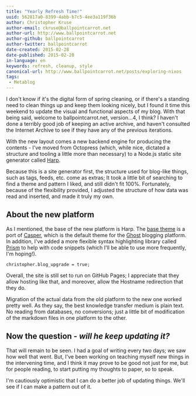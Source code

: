 ```yaml
---
title: "Yearly Refresh Time!"
uuid: 562817a0-8399-4abb-b7c5-4ee3a119f36b
author: Christopher Kruse
author-email: ckruse@ballpointcarrot.net
author-url: http://www.ballpointcarrot.net
author-github: ballpointcarrot
author-twitter: ballpointcarrot
date-created: 2015-02-28
date-published: 2015-02-28
in-language: en
keywords: refresh, cleanup, style
canonical-url: http://www.ballpointcarrot.net/posts/exploring-nixos
tags:
 - Metablog
---
```

I don't know if it's the digital form of spring cleaning, or if there's a standing need to clean things up
and keep them looking nicely, but I found it time this weekend to update the visual and functional aspects
of my blog. With that being said, welcome to ballpointcarrot.net, version...4, I think?  I haven't done a 
terribly good job of keeping an active archive, and haven't consulted the Internet Archive to see if they
have any of the previous iterations.

With the new layout comes a new backend engine for producing the contents - I've moved from Octopress 
(which, while nice, dictated a structure and tooling a little more than necessary) to a Node.js static 
site generator called [Harp](http://harpjs.com/). 

Because this is a site generator first, the structure used for blog-like things, such as tags, feeds, etc.
come as extras; It took a little bit of searching to find a theme and pattern I liked, and still didn't 
fit 100%. Fortunately, because of the flexibility provided, I adjusted the structure of how data was read
and inserted, and made it truly my own.

## About the new platform ##

As I mentioned, the base of the new platform is Harp. The [base theme](https://github.com/kennethormandy/hb-casper) 
is a port of [Casper](https://github.com/TryGhost/Casper), which is the default theme for the 
[Ghost](https://ghost.org/) blogging platform. In addition, I've added a more flexible syntax 
highlighting library called [Prism](http://prismjs.com/) to help with code snippets (which I'll be able 
to use more frequently, I'm hoping!). 

```lang-javascript
christopher.blog_upgrade = true;
```

Overall, the site is still set to run on GitHub Pages; I appreciate
that they allow hosting like that, and moreover, allow the Hostname redirection that they do.

Migration of the actual data from the old platform to the new one worked pretty well. As they say, the 
best knowledge transfer medium is plain text. No reading from databases, no conversions; just a little bit
of modification of the markdown files in one platform to the other.

## Now the question - _will he keep updating it?_ ##

That will remain to be seen. I had a goal of writing every two days; we saw how well that went. But, I've
been working on teaching myself new things in the intervening time, and I think it may prove to be good 
not just for me, but for people reading, to start putting my thoughts to paper, so to speak.

I'm cautiously optimistic that I can do a better job of updating things. We'll see if I can make a pattern
out of it.
